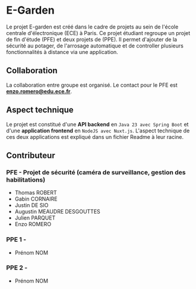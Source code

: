 # E-Garden
Le projet E-garden est créé dans le cadre de projets au sein de l'école centrale d'électronique (ECE) à Paris. 
Ce projet étudiant regroupe un projet de fin d'étude (PFE) et deux projets de (PPE).
Il permet d'ajouter de la sécurité au potager, de l'arrosage automatique et de controller plusieurs fonctionnalités à distance via une application.

## Collaboration
La collaboration entre groupe est organisé.
Le contact pour le PFE est **enzo.romero@edu.ece.fr**.

## Aspect technique
Le projet est constitué d'une **API backend** en `Java 23 avec Spring Boot` et d'une **application frontend** en `NodeJS avec Nuxt.js`.
L'aspect technique de ces deux applications est expliqué dans un fichier Readme à leur racine.

## Contributeur
### PFE - Projet de sécurité (caméra de surveillance, gestion des habilitations)
- Thomas ROBERT
- Gabin CORNAIRE
- Justin DE SIO
- Augustin MEAUDRE DESGOUTTES
- Julien PARQUET
- Enzo ROMERO

### PPE 1 -
- Prénom NOM
### PPE 2 -
- Prénom NOM

